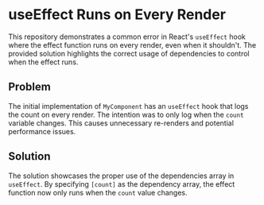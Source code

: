 # useEffect Runs on Every Render

This repository demonstrates a common error in React's `useEffect` hook where the effect function runs on every render, even when it shouldn't.  The provided solution highlights the correct usage of dependencies to control when the effect runs.

## Problem
The initial implementation of `MyComponent` has an `useEffect` hook that logs the count on every render.  The intention was to only log when the `count` variable changes. This causes unnecessary re-renders and potential performance issues.

## Solution
The solution showcases the proper use of the dependencies array in `useEffect`. By specifying `[count]` as the dependency array, the effect function now only runs when the `count` value changes.